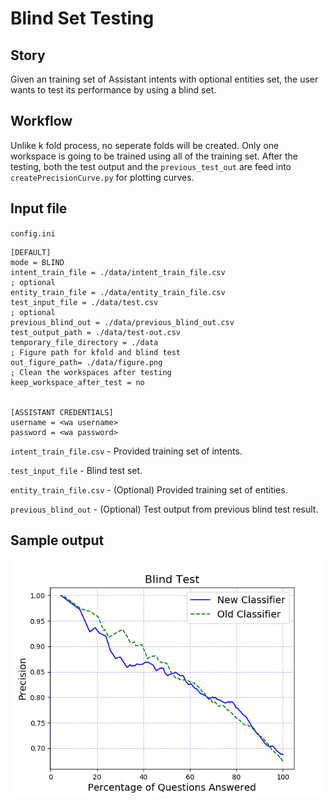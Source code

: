 # Blind Set Testing
## Story
Given an training set of Assistant intents with optional entities set, the user wants to test its performance by using a blind set.

## Workflow
Unlike k fold process, no seperate folds will be created. Only one workspace is going to be trained using all of the training set. After the testing, both the test output and the `previous_test_out` are feed into `createPrecisionCurve.py` for plotting curves.

## Input file
`config.ini`

```
[DEFAULT]
mode = BLIND
intent_train_file = ./data/intent_train_file.csv
; optional
entity_train_file = ./data/entity_train_file.csv
test_input_file = ./data/test.csv
; optional
previous_blind_out = ./data/previous_blind_out.csv
test_output_path = ./data/test-out.csv
temporary_file_directory = ./data
; Figure path for kfold and blind test
out_figure_path= ./data/figure.png
; Clean the workspaces after testing
keep_workspace_after_test = no


[ASSISTANT CREDENTIALS]
username = <wa username>
password = <wa password>

```

`intent_train_file.csv` - Provided training set of intents.

`test_input_file` - Blind test set.

`entity_train_file.csv` - (Optional) Provided training set of entities.

`previous_blind_out` - (Optional) Test output from previous blind test result.


## Sample output
![Blind curves](../resources/blind-curves.png)
